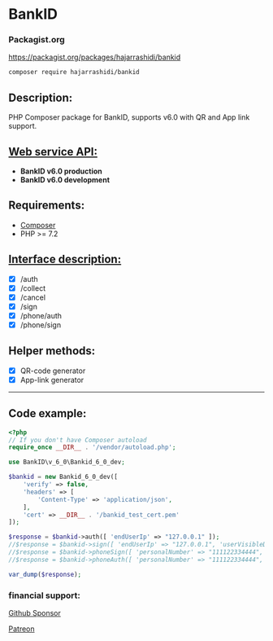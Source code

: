 # BankID

### Packagist.org
https://packagist.org/packages/hajarrashidi/bankid
```bash
composer require hajarrashidi/bankid
```

## Description:

PHP Composer package for BankID, supports v6.0 with QR and App link support. 

## [Web service API:](https://www.bankid.com/utvecklare/guider/teknisk-integrationsguide/webbservice-api)
- **BankID v6.0 production** 
- **BankID v6.0 development** 

## Requirements:

* [Composer](https://getcomposer.org/)
* PHP >= 7.2

## [Interface description:](https://www.bankid.com/utvecklare/guider/teknisk-integrationsguide/webbservice-api)

- [x] /auth
- [x] /collect
- [x] /cancel
- [x] /sign
- [x] /phone/auth
- [x] /phone/sign

## Helper methods:

- [x] QR-code generator
- [x] App-link generator 

---

## Code example:
```php
<?php
// If you don't have Composer autoload
require_once __DIR__ . '/vendor/autoload.php';

use BankID\v_6_0\Bankid_6_0_dev;

$bankid = new Bankid_6_0_dev([
    'verify' => false,
    'headers' => [
        'Content-Type' => 'application/json',
    ],
    'cert' => __DIR__ . '/bankid_test_cert.pem'
]);

$response = $bankid->auth([ 'endUserIp' => "127.0.0.1" ]);
//$response = $bankid->sign([ 'endUserIp' => "127.0.0.1", 'userVisibleData' => base64_encode("hello") ]);
//$response = $bankid->phoneSign([ 'personalNumber' => "111122334444", "userVisibleData" => base64_encode("hello"), "callInitiator" => "user"]);
//$response = $bankid->phoneAuth([ 'personalNumber' => "111122334444", "callInitiator" => "user"]);

var_dump($response);
```

### financial support:

[Github Sponsor](https://github.com/sponsors/hajarrashidi)

[Patreon](https://patreon.com/hajarrashidi)
